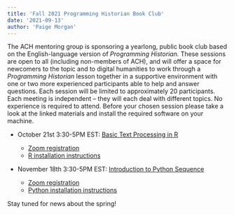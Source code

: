 ```yaml
---
title: 'Fall 2021 Programming Historian Book Club'
date: '2021-09-13'
author: 'Paige Morgan'
---
```

The ACH mentoring group is sponsoring a yearlong, public book club based on the English-language version of *Programming Historian.* These sessions are open to all (including non-members of ACH), and will offer a space for newcomers to the topic and to digital humanities to work through a *Programming Historian* lesson together in a supportive environment with one or two more experienced participants able to help and answer questions. Each session will be limited to approximately 20 participants. Each meeting is independent – they will each deal with different topics. No experience is required to attend. Before your chosen session please take a look at the linked materials and install the required software on your machine.

- October 21st 3:30-5PM EST: [Basic Text Processing in R](https://programminghistorian.org/en/lessons/basic-text-processing-in-r)
  - [Zoom registration](https://virginia.zoom.us/meeting/register/tJwpcequqjMqGNMrt4KH_a3fPGjO--B700gW)
  - [R installation instructions](https://www.r-project.org/)

- November 18th 3:30-5PM EST: [Introduction to Python Sequence](https://programminghistorian.org/en/lessons/introduction-and-installation)
  - [Zoom registration](https://virginia.zoom.us/meeting/register/tJ0lcuqppzotGt1if4WWry7FdVq2GCjN9jyt)
  - [Python installation instructions](https://programminghistorian.org/en/lessons/introduction-and-installation)

Stay tuned for news about the spring!
